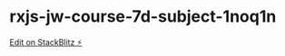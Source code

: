 # rxjs-jw-course-7d-subject-1noq1n

[Edit on StackBlitz ⚡️](https://stackblitz.com/edit/rxjs-jw-course-7d-subject-1noq1n)